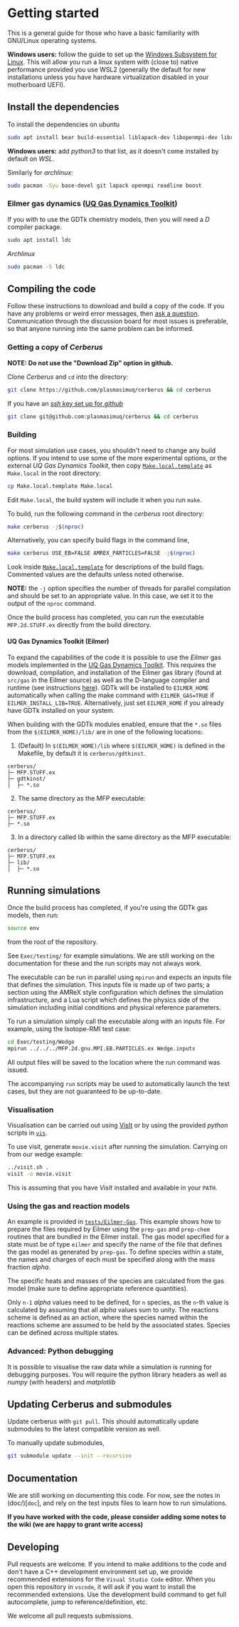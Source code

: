# Getting started
This is a general guide for those who have a basic familiarity with GNU/Linux operating systems.

**Windows users:** follow the guide to set up the [Windows Subsystem for Linux](https://learn.microsoft.com/en-us/windows/wsl/setup/environment).
This will allow you run a linux system with (close to) native performance provided you use WSL2
(generally the default for new installations unless you have hardware virtualization disabled in your motherboard UEFI).

## Install the dependencies
To install the dependencies on ubuntu
``` sh
sudo apt install bear build-essential liblapack-dev libopenmpi-dev libreadline-dev libboost-dev
```
**Windows users:** add *python3* to that list, as it doesn't come installed by default on *WSL*.

Similarly for *archlinux*:
``` sh
sudo pacman -Syu base-devel git lapack openmpi readline boost
```

### Eilmer gas dynamics ([UQ Gas Dynamics Toolkit](https://github.com/gdtk-uq/gdtk))
If you with to use the GDTk chemistry models, then you will need a *D* compiler package.
```sh
sudo apt install ldc
```

*Archlinux*
``` sh
sudo pacman -S ldc
```

## Compiling the code
Follow these instructions to download and build a copy of the code.
If you have any problems or weird error messages, then [ask a question](https://github.com/PlasmaSimUQ/cerberus/discussions/5).
Communication through the discussion board for most issues is preferable, so that anyone running into the same problem can be informed.

### Getting a copy of *Cerberus*
**NOTE: Do not use the "Download Zip" option in github.**

Clone *Cerberus* and `cd` into the directory:
```sh
git clone https://github.com/plasmasimuq/cerberus && cd cerberus
```

If you have an [*ssh* key set up for *github*](https://docs.github.com/en/authentication/connecting-to-github-with-ssh/adding-a-new-ssh-key-to-your-github-account)
``` sh
git clone git@github.com:plasmasimuq/cerberus && cd cerberus
```

### Building
For most simulation use cases, you shouldn't need to change any build options.
If you intend to use some of the more experimental options, or the external *UQ Gas Dynamics Toolkit*,
then copy [`Make.local.template`](Make.local.template) as `Make.local` in the root directory:
``` sh
cp Make.local.template Make.local
```
Edit `Make.local`, the build system will include it when you run `make`.

To build, run the following command in the *cerberus* root directory:
```sh
make cerberus -j$(nproc)
```

Alternatively, you can specify build flags in the command line,
``` sh
make cerberus USE_EB=FALSE AMREX_PARTICLES=FALSE -j$(nproc)
```

Look inside [`Make.local.template`](Make.local.template) for descriptions of the build flags.
Commented values are the defaults unless noted otherwise.

**NOTE:** the `-j` option specifies the number of threads for parallel compilation and should be set to an appropriate value.
In this case, we set it to the output of the `nproc` command.

Once the build process has completed, you can run the executable `MFP.2d.STUFF.ex` directly from the build directory.

#### UQ Gas Dynamics Toolkit (Eilmer)
To expand the capabilities of the code it is possible to use the *Eilmer* gas models implemented in the
[UQ Gas Dynamics Toolkit](https://github.com/gdtk-uq/gdtk).
This requires the download, compilation, and installation of the Eilmer gas library (found at `src/gas` in the Eilmer source) as well as the D-language compiler and runtime (see instructions [here](https://gdtk.uqcloud.net/)).
GDTk will be installed to `EILMER_HOME` automatically when calling the make command with `EILMER_GAS=TRUE` if `EILMER_INSTALL_LIB=TRUE`. Alternatively, just set `EILMER_HOME` if you already have GDTk installed on your system.

When building with the GDTk modules enabled, ensure that the `*.so` files from the `$(EILMER_HOME)/lib/` are in one of the following locations:

1. (Default) In `$(EILMER_HOME)/lib` where `$(EILMER_HOME)` is defined in the Makefile, by default it is `cerberus/gdtkinst`.
```
cerberus/
├─ MFP.STUFF.ex
├─ gdtkinst/
│  ├─ *.so
```

2. The same directory as the MFP executable:
```
cerberus/
├─ MFP.STUFF.ex
├─ *.so
```

3. In a directory called lib within the same directory as the MFP executable:
```
cerberus/
├─ MFP.STUFF.ex
├─ lib/
│  ├─ *.so
```

## Running simulations
Once the build process has completed, if you're using the GDTk gas models, then run:
```sh
source env
```
from the root of the repository.

See `Exec/testing/` for example simulations. We are still working on the documentation for these and the run scripts may not always work.

The executable can be run in parallel using `mpirun` and expects an inputs file that defines the simulation.
This inputs file is made up of two parts; a section using the AMReX style configuration which defines the
simulation infrastructure, and a Lua script which defines the physics side of the simulation including
initial conditions and physical reference parameters.

To run a simulation simply call the executable along with an inputs file. For example, using the Isotope-RMI test case:
```sh
cd Exec/testing/Wedge
mpirun ../../../MFP.2d.gnu.MPI.EB.PARTICLES.ex Wedge.inputs
```
All output files will be saved to the location where the run command was issued.

The accompanying `run` scripts may be used to automatically launch the test cases, but they are not guaranteed to be up-to-date.

### Visualisation
Visualisation can be carried out using  [VisIt](https://wci.llnl.gov/simulation/computer-codes/visit/)
or by using the provided *python* scripts in [`vis`](vis/).

To use visit, generate `movie.visit` after running the simulation.
Carrying on from our wedge example:
```sh
../visit.sh .
visit -o movie.visit
```

This is assuming that you have *VisIt* installed and available in your `PATH`.

### Using the gas and reaction models
An example is provided in [`tests/Eilmer-Gas`](tests/Eilmer-Gas).
This example shows how to prepare the files required by Eilmer using the `prep-gas` and `prep-chem` routines that are bundled in the Eilmer install.
The gas model specified for a state must be of type `eilmer` and specify the name of the file that defines the gas model as generated by `prep-gas`.
To define species within a state, the names and charges of each must be specified along with the mass fraction *alpha*.

The specific heats and masses of the species are calculated from the gas model (make sure to define appropriate reference quantities). 

Only `n-1` *alpha* values need to be defined, for `n` species, as the `n`-th value is calculated by assuming that all *alpha* values sum to unity.
The reactions scheme is defined as an action, where the species named within the reactions scheme are assumed to be held by the associated states. Species can be defined across multiple states.

### Advanced: Python debugging
It is possible to visualise the raw data while a simulation is running for debugging purposes.
You will require the python library headers as well as *numpy* (with headers) and *matplotlib*

## Updating Cerberus and submodules
Update cerberus with `git pull`. This should automatically update submodules to the latest compatible version as well.

To manually update submodules,
``` sh
git submodule update --init --recursive
```

## Documentation
We are still working on documenting this code. For now, see the notes in (doc/)[`doc`], and rely on the test inputs files
to learn how to run simulations.

**If you have worked with the code, please consider adding some notes to the wiki (we are happy to grant write access)**

## Developing
Pull requests are welcome. If you intend to make additions to the code and don't have a C++ development environment set up, we provide recommended extensions for the `Visual Studio Code` editor.
When you open this repository in `vscode`, it will ask if you want to install the recommended extensions.
Use the development build command to get full autocomplete, jump to reference/definition, etc.

We welcome all pull requests submissions.
